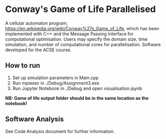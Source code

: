# Conway's Game of Life Parallelised

A cellular automaton program, https://en.wikipedia.org/wiki/Conway%27s_Game_of_Life, which has been implemented with C++ and the Message Passing Interface for computational optimisation. Users may specify the domain size, time simulation, and number of computational cores for parallelisation.
Software developed for the ACSE course.

## How to run
1. Set up simulation parameters in Main.cpp
2. Run mpiexec in ./Debug/Assignment3.exe
3. Run Jupyter Notebook in ./Debug and open visualisation.ipynb

**NB: Game of life output folder should be in the same location as the notebook!**

## Software Analysis
See Code Analysis document for further information.

